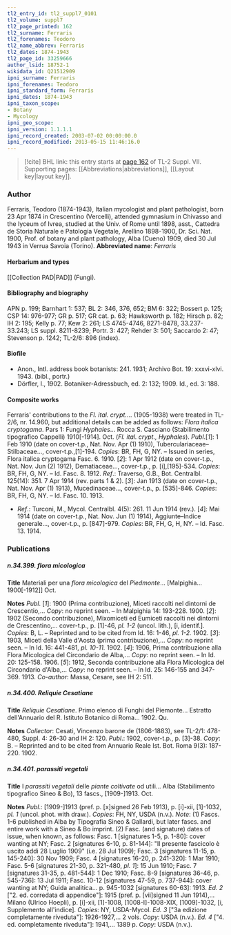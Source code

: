 ```yaml
---
tl2_entry_id: tl2_suppl7_0101
tl2_volume: suppl7
tl2_page_printed: 162
tl2_surname: Ferraris
tl2_forenames: Teodoro
tl2_name_abbrev: Ferraris
tl2_dates: 1874-1943
tl2_page_id: 33259666
author_lsid: 18752-1
wikidata_id: Q21512909
ipni_surname: Ferraris
ipni_forenames: Teodoro
ipni_standard_form: Ferraris
ipni_dates: 1874-1943
ipni_taxon_scope: 
- Botany
- Mycology
ipni_geo_scope: 
ipni_version: 1.1.1.1
ipni_record_created: 2003-07-02 00:00:00.0
ipni_record_modified: 2013-05-15 11:46:16.0
---
```



> [!cite] BHL link: this entry starts at [page 162](https://www.biodiversitylibrary.org/page/33259666) of TL-2 Suppl. VII.
> Supporting pages: [[Abbreviations|abbreviations]], [[Layout key|layout key]].

### Author

Ferraris, Teodoro (1874-1943), Italian mycologist and plant pathologist, born 23 Apr 1874 in Crescentino (Vercelli), attended gymnasium in Chivasso and the lyceum of Ivrea, studied at the Univ. of Rome until 1898, asst., Cattedra de Storia Naturale e Patologia Vegetale, Arellino 1898-1900, Dr. Sci. Nat. 1900, Prof. of botany and plant pathology, Alba (Cueno) 1909, died 30 Jul 1943 in Verrua Savoia (Torino). 
**Abbreviated name**: *Ferraris*

#### Herbarium and types

[[Collection PAD|PAD]] (Fungi).

#### Bibliography and biography

APN p. 199; Barnhart 1: 537; BL 2: 346, 376, 652; BM 6: 322; Bossert p. 125; CSP 14: 976-977; GR p. 517; GR cat. p. 63; Hawksworth p. 182; Hirsch p. 82; IH 2: 195; Kelly p. 77; Kew 2: 261; LS 4745-4746, 8271-8478, 33.237-33.243; LS suppl. 8211-8239; Portr. 3: 427; Rehder 3: 501; Saccardo 2: 47; Stevenson p. 1242; TL-2/6: 896 (index).

#### Biofile

- Anon., Intl. address book botanists: 241. 1931; Archivo Bot. 19: xxxvi-xlvi. 1943. (bibl., portr.)
- Dörfler, I., 1902. Botaniker-Adressbuch, ed. 2: 132; 1909. Id., ed. 3: 188.

#### Composite works

Ferraris' contributions to the *Fl. ital. crypt.*... (1905-1938) were treated in TL-2/6, nr. 14.960, but additional details can be added as follows:
*Flora italica cryptogama*. Pars 1: Fungi *Hyphales*... Rocca S. Casciano (Stabilimento tipografico Cappelli) 1910\[-1914\]. Oct. (*Fl. ital. crypt., Hyphales*). *Publ*.\[*1*\]: 1 Feb 1910 (date on cover-t.p., Nat. Nov. Apr (1) 1910), Tuberculariaceae– Stilbaceae..., cover-t.p.,\[1\]-194. *Copies*: BR, FH, G, NY. – Issued in series, Flora italica cryptogama Fasc. 6. 1910.
\[*2*\]: 1 Apr 1912 (date on cover-t.p., Nat. Nov. Jun (2) 1912), Dematiaceae..., cover-t.p., p. \[i\],\[195\]-534. *Copies*: BR, FH, G, NY. – Id. Fasc. 8. 1912.
*Ref*.: Traverso, G.B., Bot. Centralbl. 125(14): 351. 7 Apr 1914 (rev. parts 1 & 2). \[*3*\]: Jan 1913 (date on cover-t.p., Nat. Nov. Apr (1) 1913), Mucedinaceae..., cover-t.p., p. \[535\]-846. *Copies*: BR, FH, G, NY. – Id. Fasc. 10. 1913.
- *Ref*.: Turconi, M., Mycol. Centralbl. 4(5): 261. 11 Jun 1914 (rev.). \[*4*\]: Mai 1914 (date on cover-t.p., Nat. Nov. Jun (1) 1914), Aggiunte–Indice generale..., cover-t.p., p. \[847\]-979. *Copies*: BR, FH, G, H, NY. – Id. Fasc. 13. 1914.

### Publications

##### n.34.399. flora micologica

**Title**
Materiali per una *flora micologica* del *Piedmonte*... \[Malpighia... 1900\[-1912\]\] Oct.

**Notes**
*Publ*. \[*1*\]: 1900 (Prima contribuzione), Miceti raccolti nel dintorni de Crescentio,... *Copy*: no reprint seen. – In Malpighia 14: 193-228. 1900.
\[*2*\]: 1902 (Secondo contribuzione), Mixomiceti ed Eumiceti raccolti nei dintorni de Crescentino,... cover-t.p., p. \[1\]-46, *pl. 1-2* (uncol. lith.), \[i, identif.\]. *Copies*: B, L. – Reprinted and to be cited from Id. 16: 1-46, *pl. 1-2.* 1902.
\[*3*\]: 1903, Miceti della Valle d'Aosta (prima contribuzione),... *Copy*: no reprint seen. – In Id. 16: 441-481, *pl. 10-11.* 1902.
\[*4*\]: 1906, Prima contribuzione alla Flora Micologica del Circondario de Alba,... *Copy*: no reprint seen. – In Id. 20: 125-158. 1906.
\[*5*\]: 1912, Seconda contribuzione alla Flora Micologica del Circondario d'Alba,... *Copy*: no reprint seen. – In Id. 25: 146-155 and 347-369. 1913.
*Co-author*: Massa, Cesare, see IH 2: 511.

##### n.34.400. Reliquie Cesatiane

**Title**
*Reliquie Cesatiane*. Primo elenco di Funghi del Piemonte... Estratto dell'Annuario del R. Istituto Botanico di Roma... 1902. Qu.

**Notes**
*Collector*: Cesati, Vincenzo barone de (1806-1883), see TL-2/1: 478-480, Suppl. 4: 26-30 and IH 2: 120.
*Publ*.: 1902, cover-t.p., p. \[3\]-38. *Copy*: B. – Reprinted and to be cited from Annuario Reale Ist. Bot. Roma 9(3): 187-220. 1902.

##### n.34.401. parassiti vegetali

**Title**
I *parassiti vegetali* delle *piante coltivate* od utili... Alba (Stabilimento tipografico Sineo & Bo), 13 fascs., \[1909-\]1913. Oct.

**Notes**
*Publ*.: \[1909-\]1913 (pref. p. \[x\]signed 26 Feb 1913), p. \[i\]-xii, \[1\]-1032, *pl. 1* (uncol. phot. with draw.). *Copies*: FH, NY, USDA (n.v.).
*Note*: (1) Fascs. 1-6 published in Alba by Tipografia Sineo & Gallardi, but later fascs. and entire work with a Sineo & Bo imprint. (2) Fasc. (and signature) dates of issue, when known, as follows: Fasc. 1 \[signatures 1-5, p. 1-80\]: cover wanting at NY; Fasc. 2 \[signatures 6-10, p. 81-144\]: "Il presente fascicolo è uscito addì 28 Luglio 1909" (i.e. 28 Jul 1909); Fasc. 3 \[signatures 11-15, p. 145-240\]: 30 Nov 1909; Fasc. 4 \[signatures 16-20, p. 241-320\]: 1 Mar 1910; Fasc. 5-6 \[signatures 21-30, p. 321-480, *pl. 1*\]: 15 Jun 1910; Fasc. 7 \[signatures 31-35, p. 481-544\]: 1 Dec 1910; Fasc. 8-9 \[signatures 36-46, p. 545-736\]: 13 Jul 1911; Fasc. 10-12 \[signatures 47-59, p. 737-944\]: cover wanting at NY; Guida analitica... p. 945-1032 \[signatures 60-63\]: 1913.
*Ed. 2* \["2. ed. corredata di appendice"\]: 1915 (pref. p. \[vii\]signed 11 Jun 1914),... Milano (Ulrico Hoepli), p. \[i\]-xii, \[1\]-1008, \[1008-I\]-1008-XIX, \[1009\]-1032, \[i, Supplemento all'indice\]. *Copies*: NY, USDA-Mycol.
*Ed. 3* \["3a edizione completamente riveduta"\]: 1926-1927,... 2 vols. *Copy*: USDA (n.v.).
*Ed. 4* \["4. ed. completamente riveduta"\]: 1941,... 1389 p. *Copy*: USDA (n.v.).

